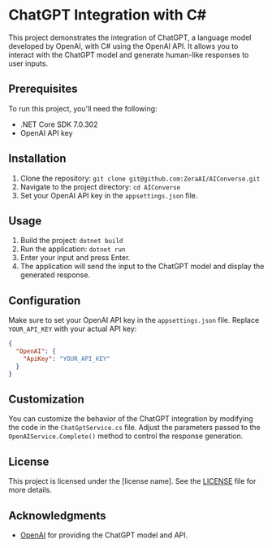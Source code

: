 # ChatGPT Integration with C#

This project demonstrates the integration of ChatGPT, a language model developed by OpenAI, with C# using the OpenAI API. It allows you to interact with the ChatGPT model and generate human-like responses to user inputs.

## Prerequisites

To run this project, you'll need the following:

- .NET Core SDK 7.0.302
- OpenAI API key

## Installation

1. Clone the repository: `git clone git@github.com:ZeraAI/AIConverse.git`
2. Navigate to the project directory: `cd AIConverse`
3. Set your OpenAI API key in the `appsettings.json` file.

## Usage

1. Build the project: `dotnet build`
2. Run the application: `dotnet run`
3. Enter your input and press Enter.
4. The application will send the input to the ChatGPT model and display the generated response.

## Configuration

Make sure to set your OpenAI API key in the `appsettings.json` file. Replace `YOUR_API_KEY` with your actual API key:

```json
{
  "OpenAI": {
    "ApiKey": "YOUR_API_KEY"
  }
}
```

## Customization

You can customize the behavior of the ChatGPT integration by modifying the code in the `ChatGptService.cs` file. Adjust the parameters passed to the `OpenAIService.Complete()` method to control the response generation.

## License

This project is licensed under the [license name]. See the [LICENSE](LICENSE) file for more details.

## Acknowledgments

- [OpenAI](https://openai.com) for providing the ChatGPT model and API.
